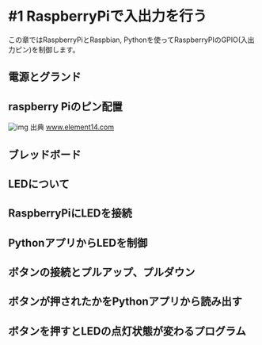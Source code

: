 # #1 RaspberryPiで入出力を行う
この章ではRaspberryPiとRaspbian, Pythonを使ってRaspberryPIのGPIO(入出力ピン)を制御します。

## 電源とグランド

## raspberry Piのピン配置

![img](https://i0.wp.com/www.element14.com/community/servlet/JiveServlet/previewBody/73950-102-4-309126/GPIO_Pi2.png)
出典 www.element14.com

## ブレッドボード

## LEDについて

## RaspberryPiにLEDを接続

## PythonアプリからLEDを制御

## ボタンの接続とプルアップ、プルダウン

## ボタンが押されたかをPythonアプリから読み出す

## ボタンを押すとLEDの点灯状態が変わるプログラム
